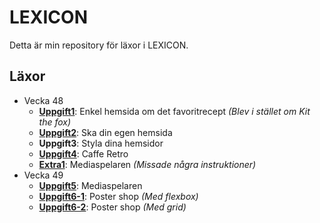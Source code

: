 # LEXICON

Detta är min repository för läxor i LEXICON.

## Läxor

-   Vecka 48
    -   [**Uppgift1**](https://ertingel.github.io/LEXICON/Uppgift1): Enkel hemsida om det favoritrecept _(Blev i stället om Kit the fox)_
    -   [**Uppgift2**](https://ertingel.github.io/LEXICON/Uppgift2): Ska din egen hemsida
    -   **Uppgift3**: Styla dina hemsidor
    -   [**Uppgift4**](https://ertingel.github.io/LEXICON/Uppgift4): Caffe Retro
    -   [**Extra1**](https://ertingel.github.io/LEXICON/Extra1): Mediaspelaren _(Missade några instruktioner)_
-   Vecka 49
    -   [**Uppgift5**](https://ertingel.github.io/LEXICON/Uppgift5): Mediaspelaren
    -   [**Uppgift6-1**](https://ertingel.github.io/LEXICON/Uppgift6-1): Poster shop _(Med flexbox)_
    -   [**Uppgift6-2**](https://ertingel.github.io/LEXICON/Uppgift6-2): Poster shop _(Med grid)_
